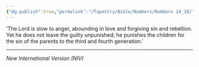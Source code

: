 ```yaml
---
{"dg-publish":true,"permalink":"/Tapestry/Bible/Numbers/Numbers 14_18/","title":"Numbers 14:18","hide":true,"tags":["bible-verse","bible-verse"],"dgHomeLink":true,"dgShowLocalGraph":true,"dgEnableSearch":true}
---
```


‘The Lord is slow to anger, abounding in love and forgiving sin and rebellion. Yet he does not leave the guilty unpunished; he punishes the children for the sin of the parents to the third and fourth generation.’

---
*New International Version (NIV)*